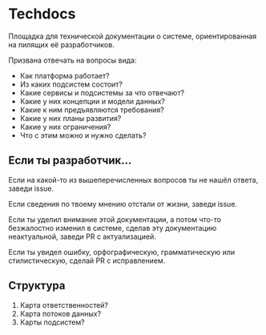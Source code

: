 # Techdocs

Площадка для технической документации о системе, ориентированная на пилящих её разработчиков.

Призвана отвечать на вопросы вида:
* Как платформа работает?
* Из каких подсистем состоит?
* Какие сервисы и подсистемы за что отвечают?
* Какие у них концепции и модели данных?
* Какие к ним предъявляются требования?
* Какие у них планы развития?
* Какие у них ограничения?
* Что с этим можно и нужно сделать?

## Если ты разработчик...

Если на какой-то из вышеперечисленных вопросов ты не нашёл ответа, заведи issue.

Если сведения по твоему мнению отстали от жизни, заведи issue.

Если ты уделил внимание этой документации, а потом что-то безжалостно изменил в системе, сделав эту документацию неактуальной, заведи PR с актуализацией.

Если ты увидел ошибку, орфографическую, грамматическую или стилистическую, сделай PR с исправлением.

## Структура

1. Карта ответственностей?
2. Карта потоков данных?
3. Карты подсистем?
